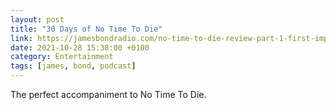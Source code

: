 ```yaml
--- 
layout: post 
title: "30 Days of No Time To Die" 
link: https://jamesbondradio.com/no-time-to-die-review-part-1-first-impressions-podcast-212/
date: 2021-10-28 15:38:00 +0100 
category: Entertainment 
tags: [james, bond, podcast] 
--- 
```


The perfect accompaniment to No Time To Die.
